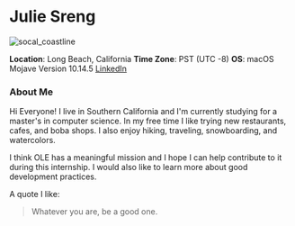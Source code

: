 # Julie Sreng

![socal_coastline](https://resource.alaskaair.net/-/media/Images/pages/cities/flights-to/SouthernCalifornia.ashx?v=1)

**Location**: Long Beach, California 
**Time Zone**: PST (UTC -8) 
**OS**: macOS Mojave Version 10.14.5 
[LinkedIn](https://www.linkedin.com/in/juliesreng/)

### About Me
Hi Everyone! I live in Southern California and I'm currently studying for a master's in computer science. 
In my free time I like trying new restaurants, cafes, and boba shops.
I also enjoy hiking, traveling, snowboarding, and watercolors.

I think OLE has a meaningful mission and I hope I can help contribute to it during this internship.
I would also like to learn more about good development practices. 

A quote I like:
> Whatever you are, be a good one. 
